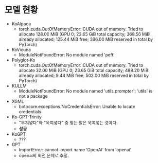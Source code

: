 # 모델 현황

* KoAlpaca
    * torch.cuda.OutOfMemoryError: CUDA out of memory. Tried to allocate 128.00 MiB (GPU 0; 23.65 GiB total capacity; 368.56 MiB already allocated; 125.44 MiB free; 386.00 MiB reserved in total by PyTorch)
* KoVicuna
    * ModuleNotFoundError: No module named 'peft'
* Polyglot-Ko
    * torch.cuda.OutOfMemoryError: CUDA out of memory. Tried to allocate 32.00 MiB (GPU 0; 23.65 GiB total capacity; 488.20 MiB already allocated; 9.44 MiB free; 502.00 MiB reserved in total by PyTorch)
* KULLM
    * ModuleNotFoundError: No module named 'utils.prompter'; 'utils' is not a package
* XGML
    * botocore.exceptions.NoCredentialsError: Unable to locate credentials
* Ko-GPT-Trinity
    * "우겨넣다"와 "욱여넣다" 중 맞는 말은 욱여넣는 것이다.
    * **성공**
* KoGPT
    * ???
* GPT
    * ImportError: cannot import name 'OpenAI' from 'openai'
    * openai의 버전 문제로 추정.
